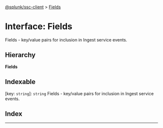 [@splunk/ssc-client](../README.md) > [Fields](../interfaces/fields.md)

# Interface: Fields

Fields - key/value pairs for inclusion in Ingest service events.

## Hierarchy

**Fields**

## Indexable

\[key: `string`\]:&nbsp;`string`
Fields - key/value pairs for inclusion in Ingest service events.

## Index

---

